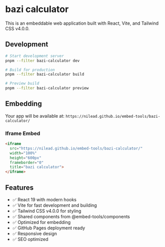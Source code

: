 # bazi calculator

This is an embeddable web application built with React, Vite, and Tailwind CSS v4.0.0.

## Development

```bash
# Start development server
pnpm --filter bazi-calculator dev

# Build for production
pnpm --filter bazi-calculator build

# Preview build
pnpm --filter bazi-calculator preview
```

## Embedding

Your app will be available at:
`https://nilead.github.io/embed-tools/bazi-calculator/`

### Iframe Embed
```html
<iframe 
  src="https://nilead.github.io/embed-tools/bazi-calculator/"
  width="100%" 
  height="600px" 
  frameborder="0"
  title="bazi calculator">
</iframe>
```

## Features

- ✅ React 19 with modern hooks
- ✅ Vite for fast development and building
- ✅ Tailwind CSS v4.0.0 for styling
- ✅ Shared components from @embed-tools/components
- ✅ Optimized for embedding
- ✅ GitHub Pages deployment ready
- ✅ Responsive design
- ✅ SEO optimized
